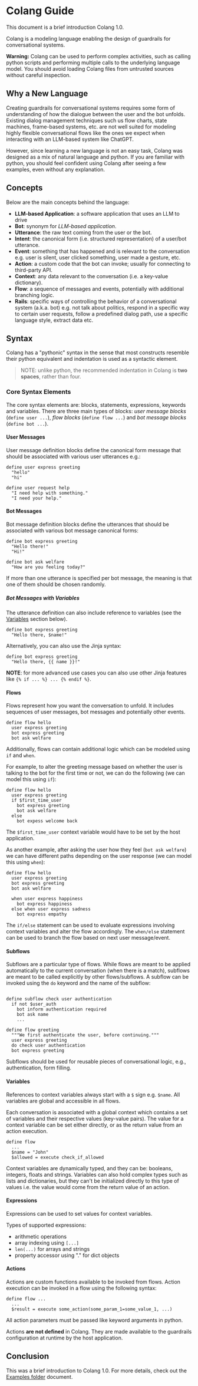 # Colang Guide

This document is a brief introduction Colang 1.0.

Colang is a modeling language enabling the design of guardrails for conversational systems.

__Warning:__ Colang can be used to perform complex activities, such as calling python scripts and performing multiple calls to the underlying language model. You should avoid loading Colang files from untrusted sources without careful inspection.

## Why a New Language

Creating guardrails for conversational systems requires some form of understanding of how the dialogue between the user and the bot unfolds. Existing dialog management techniques such us flow charts, state machines, frame-based systems, etc. are not well suited for modeling highly flexible conversational flows like the ones we expect when interacting with an LLM-based system like ChatGPT.

However, since learning a new language is not an easy task, Colang was designed as a mix of natural language and python. If you are familiar with python, you should feel confident using Colang after seeing a few examples, even without any explanation.

## Concepts

Below are the main concepts behind the language:

- **LLM-based Application**: a software application that uses an LLM to drive
- **Bot**: synonym for *LLM-based application*.
- **Utterance**: the raw text coming from the user or the bot.
- **Intent**: the canonical form (i.e. structured representation) of a user/bot utterance.
- **Event**: something that has happened and is relevant to the conversation e.g. user is silent, user clicked something, user made a gesture, etc.
- **Action**: a custom code that the bot can invoke; usually for connecting to third-party API.
- **Context**: any data relevant to the conversation (i.e. a key-value dictionary).
- **Flow**: a sequence of messages and events, potentially with additional branching logic.
- **Rails**: specific ways of controlling the behavior of a conversational system (a.k.a. bot) e.g. not talk about politics, respond in a specific way to certain user requests, follow a predefined dialog path, use a specific language style, extract data etc.

## Syntax

Colang has a "pythonic" syntax in the sense that most constructs resemble their python equivalent and indentation is used as a syntactic element.

> NOTE: unlike python, the recommended indentation in Colang is **two spaces**, rather than four.

### Core Syntax Elements

The core syntax elements are: blocks, statements, expressions, keywords and variables. There are three main types of blocks: *user message blocks* (`define user ...`), *flow blocks* (`define flow ...`) and *bot message blocks* (`define bot ...`).

#### User Messages

User message definition blocks define the canonical form message that should be associated with various user utterances e.g.:

```colang
define user express greeting
  "hello"
  "hi"

define user request help
  "I need help with something."
  "I need your help."
```

#### Bot Messages

Bot message definition blocks define the utterances that should be associated with various bot message canonical forms:

```colang
define bot express greeting
  "Hello there!"
  "Hi!"

define bot ask welfare
  "How are you feeling today?"
```

If more than one utterance is specified per bot message, the meaning is that one of them should be chosen randomly.

##### Bot Messages with Variables

The utterance definition can also include reference to variables (see the [Variables](#variables) section below).

```colang
define bot express greeting
  "Hello there, $name!"
```

Alternatively, you can also use the Jinja syntax:

```colang
define bot express greeting
  "Hello there, {{ name }}!"
```

**NOTE**: for more advanced use cases you can also use other Jinja features like `{% if ... %} ... {% endif %}`.

#### Flows

Flows represent how you want the conversation to unfold. It includes sequences of user messages, bot messages and potentially other events.

```colang
define flow hello
  user express greeting
  bot express greeting
  bot ask welfare
```

Additionally, flows can contain additional logic which can be modeled using `if` and `when`.

For example, to alter the greeting message based on whether the user is talking to the bot for the first time or not, we can do the following (we can model this using `if`):

```colang
define flow hello
  user express greeting
  if $first_time_user
    bot express greeting
    bot ask welfare
  else
    bot expess welcome back
```

The `$first_time_user` context variable would have to be set by the host application.

As another example, after asking the user how they feel (`bot ask welfare`) we can have different paths depending on the user response (we can model this using `when`):

```colang
define flow hello
  user express greeting
  bot express greeting
  bot ask welfare

  when user express happiness
    bot express happiness
  else when user express sadness
    bot express empathy
```

The `if/else` statement can be used to evaluate expressions involving context variables and alter the flow accordingly. The `when/else` statement can be used to branch the flow based on next user message/event.

#### Subflows

Subflows are a particular type of flows. While flows are meant to be applied automatically to the current conversation (when there is a match), subflows are meant to be called explicitly by other flows/subflows. A subflow can be invoked using the `do` keyword and the name of the subflow:

```colang

define subflow check user authentication
  if not $user_auth
    bot inform authentication required
    bot ask name
    ...

define flow greeting
  """We first authenticate the user, before continuing."""
  user express greeting
  do check user authentication
  bot express greeting
```

Subflows should be used for reusable pieces of conversational logic, e.g., authentication, form filling.

#### Variables

References to context variables always start with a `$` sign e.g. `$name`. All variables are global and accessible in all flows.

Each conversation is associated with a global context which contains a set of variables and their respective values (key-value pairs). The value for a context variable can be set either directly, or as the return value from an action execution.

```colang
define flow
  ...
  $name = "John"
  $allowed = execute check_if_allowed
```

Context variables are dynamically typed, and they can be: booleans, integers, floats and strings. Variables can also hold complex types such as lists and dictionaries, but they can't be initialized directly to this type of values i.e. the value would come from the return value of an action.

#### Expressions

Expressions can be used to set values for context variables.

Types of supported expressions:

- arithmetic operations
- array indexing using `[...]`
- `len(...)` for arrays and strings
- property accessor using "." for dict objects

#### Actions

Actions are custom functions available to be invoked from flows. Action execution can be invoked in a flow using the following syntax:

```colang
define flow ...
  ...
  $result = execute some_action(some_param_1=some_value_1, ...)
```

All action parameters must be passed like keyword arguments in python.

Actions **are not defined** in Colang. They are made available to the guardrails configuration at runtime by the host application.

## Conclusion

This was a brief introduction to Colang 1.0. For more details, check out the [Examples folder](https://github.com/NVIDIA/NeMo-Guardrails/tree/develop/examples) document.
